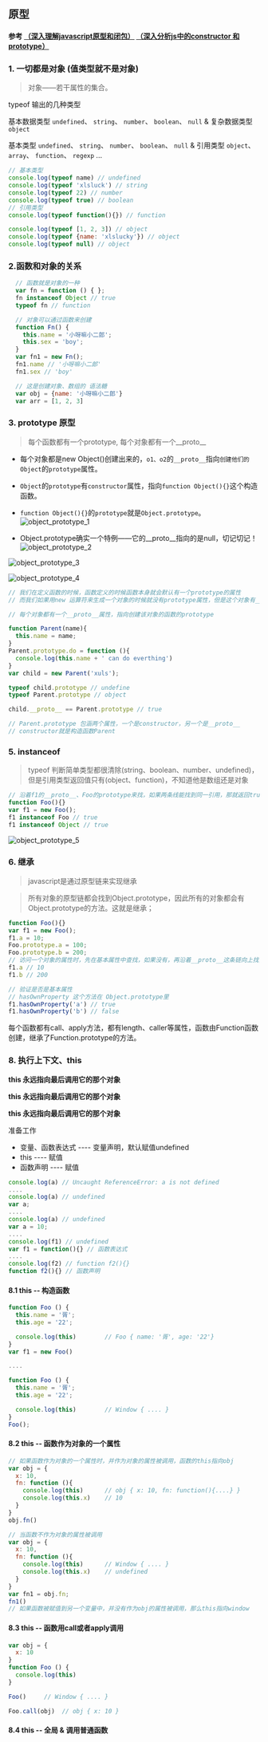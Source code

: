 ## 原型

#### 参考 [（深入理解javascript原型和闭包）](http://www.cnblogs.com/wangfupeng1988/p/3977924.html)  [（深入分析js中的constructor 和prototype）](http://www.cnblogs.com/yupeng/archive/2012/04/06/2435386.html)

### 1. 一切都是对象 (值类型就不是对象)

> 对象——若干属性的集合。

typeof 输出的几种类型

基本数据类型 `undefined`、 `string`、 `number`、 `boolean`、 `null` & 复杂数据类型 `object`

基本类型 `undefined`、 `string`、 `number`、 `boolean`、 `null` & 引用类型 `object`、 `array`、 `function`、 `regexp` ...

```js
// 基本类型
console.log(typeof name) // undefined
console.log(typeof 'xlsluck') // string
console.log(typeof 22) // number
console.log(typeof true) // boolean
// 引用类型
console.log(typeof function(){}) // function

console.log(typeof [1, 2, 3]) // object
console.log(typeof {name: 'xlslucky'}) // object
console.log(typeof null) // object
```

### 2.函数和对象的关系

```js
  // 函数就是对象的一种 
  var fn = function () { };
  fn instanceof Object // true
  typeof fn // function

  // 对象可以通过函数来创建
  function Fn() {
    this.name = '小呀嘛小二郎';
    this.sex = 'boy';
  }
  var fn1 = new Fn();
  fn1.name // '小呀嘛小二郎'
  fn1.sex // 'boy'

  // 这是创建对象、数组的 语法糖
  var obj = {name: '小呀嘛小二郎'}
  var arr = [1, 2, 3]
```

### 3. prototype 原型

> 每个函数都有一个prototype, 每个对象都有一个__proto__

* 每个对象都是new Object()创建出来的，`o1、o2`的`__proto__`指向`创建他们的Object`的`prototype`属性。
* `Object`的`prototype`有`constructor`属性，指向`function Object(){}`这个构造函数。
* `function Object(){}`的`prototype`就是`Object.prototype`。
![object_prototype_1](https://github.com/xlslucky/learning/blob/master/images/object_prototype_1.png)

* Object.prototype确实一个特例——它的__proto__指向的是null，切记切记！
![object_prototype_2](https://github.com/xlslucky/learning/blob/master/images/object_prototype_2.png)

![object_prototype_3](https://github.com/xlslucky/learning/blob/master/images/object_prototype_3.png)

![object_prototype_4](https://github.com/xlslucky/learning/blob/master/images/object_prototype_4.png)

```javascript
// 我们在定义函数的时候，函数定义的时候函数本身就会默认有一个prototype的属性
// 而我们如果用new 运算符来生成一个对象的时候就没有prototype属性，但是这个对象有__proto__属性，指向实例的prototype

// 每个对象都有一个__proto__属性，指向创建该对象的函数的prototype

function Parent(name){
  this.name = name;
}
Parent.prototype.do = function (){
  console.log(this.name + ' can do everthing')
}
var child = new Parent('xuls');

typeof child.prototype // undefine
typeof Parent.prototype // object

child.__proto__ == Parent.prototype // true

// Parent.prototype 包涵两个属性，一个是constructor，另一个是__proto__
// constructor就是构造函数Parent
```

### 5. instanceof

> typeof 判断简单类型都很清除(string、boolean、number、undefined)，但是引用类型返回值只有(object、function)，不知道他是数组还是对象

```js
// 沿着f1的__proto__、Foo的prototype来找，如果两条线能找到同一引用，那就返回true
function Foo(){}
var f1 = new Foo();
f1 instanceof Foo // true
f1 instanceof Object // true
```

![object_prototype_5](https://github.com/xlslucky/learning/blob/master/images/object_prototype_5.png)

### 6. 继承

> javascript是通过原型链来实现继承

> 所有对象的原型链都会找到Object.prototype，因此所有的对象都会有Object.prototype的方法。这就是继承；

```js
function Foo(){}
var f1 = new Foo();
f1.a = 10;
Foo.prototype.a = 100;
Foo.prototype.b = 200;
// 访问一个对象的属性时，先在基本属性中查找，如果没有，再沿着__proto__这条链向上找，这就是原型链。
f1.a // 10
f1.b // 200

// 验证是否是基本属性
// hasOwnProperty 这个方法在 Object.prototype里 
f1.hasOwnProperty('a') // true
f1.hasOwnProperty('b') // false
```

每个函数都有call、apply方法，都有length、caller等属性，函数由Function函数创建，继承了Function.prototype的方法。

### 8. 执行上下文、this

**this 永远指向最后调用它的那个对象**

**this 永远指向最后调用它的那个对象**

**this 永远指向最后调用它的那个对象**

准备工作
* 变量、函数表达式 ---- 变量声明，默认赋值undefined
* this ---- 赋值
* 函数声明 ---- 赋值

```js
console.log(a) // Uncaught ReferenceError: a is not defined
....
console.log(a) // undefined
var a;
....
console.log(a) // undefined
var a = 10;
....
console.log(f1) // undefined
var f1 = function(){} // 函数表达式
....
console.log(f2) // function f2(){}
function f2(){} // 函数声明
```

#### 8.1 this -- 构造函数

```js
function Foo () {
  this.name = '胥';
  this.age = '22';

  console.log(this)        // Foo { name: '胥', age: '22'}
}
var f1 = new Foo()

....

function Foo () {
  this.name = '胥';
  this.age = '22';

  console.log(this)        // Window { .... }
}
Foo();
```

#### 8.2 this -- 函数作为对象的一个属性

```js
// 如果函数作为对象的一个属性时，并作为对象的属性被调用，函数的this指向obj
var obj = {
  x: 10,
  fn: function (){
    console.log(this)      // obj { x: 10, fn: function(){....} }
    console.log(this.x)    // 10
  }
}
obj.fn()

// 当函数不作为对象的属性被调用
var obj = {
  x: 10,
  fn: function (){
    console.log(this)      // Window { .... }
    console.log(this.x)    // undefined
  }
}
var fn1 = obj.fn;
fn1()
// 如果函数被赋值到另一个变量中，并没有作为obj的属性被调用，那么this指向window
```

#### 8.3 this -- 函数用call或者apply调用

```js
var obj = {
  x: 10
}
function Foo () {
  console.log(this)
}

Foo()     // Window { .... }

Foo.call(obj)  // obj { x: 10 }
```

#### 8.4 this -- 全局 & 调用普通函数